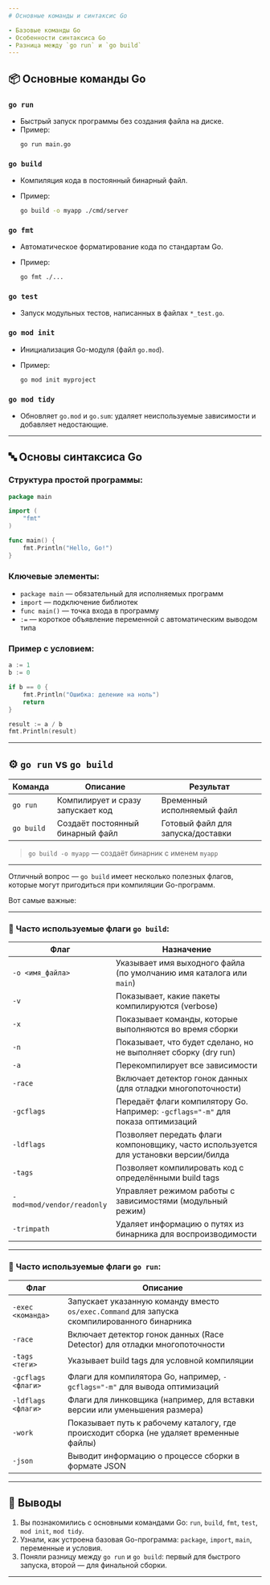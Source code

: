 ```yaml
---
# Основные команды и синтаксис Go

- Базовые команды Go
- Особенности синтаксиса Go
- Разница между `go run` и `go build`
---
```


## 📦 Основные команды Go

### `go run`

- Быстрый запуск программы без создания файла на диске.
- Пример:
  ```bash
  go run main.go
  ```

### `go build`

- Компиляция кода в постоянный бинарный файл.
- Пример:

  ```bash
  go build -o myapp ./cmd/server
  ```

### `go fmt`

- Автоматическое форматирование кода по стандартам Go.
- Пример:

  ```bash
  go fmt ./...
  ```

### `go test`

- Запуск модульных тестов, написанных в файлах `*_test.go`.

### `go mod init`

- Инициализация Go-модуля (файл `go.mod`).
- Пример:

  ```bash
  go mod init myproject
  ```

### `go mod tidy`

- Обновляет `go.mod` и `go.sum`: удаляет неиспользуемые зависимости и добавляет недостающие.

---

## 🔤 Основы синтаксиса Go

### Структура простой программы:

```go
package main

import (
	"fmt"
)

func main() {
	fmt.Println("Hello, Go!")
}
```

### Ключевые элементы:

- `package main` — обязательный для исполняемых программ
- `import` — подключение библиотек
- `func main()` — точка входа в программу
- `:=` — короткое объявление переменной с автоматическим выводом типа

### Пример с условием:

```go
a := 1
b := 0

if b == 0 {
	fmt.Println("Ошибка: деление на ноль")
	return
}

result := a / b
fmt.Println(result)
```

---

## ⚙️ `go run` vs `go build`

| Команда    | Описание                          | Результат                         |
| ---------- | --------------------------------- | --------------------------------- |
| `go run`   | Компилирует и сразу запускает код | Временный исполняемый файл        |
| `go build` | Создаёт постоянный бинарный файл  | Готовый файл для запуска/доставки |

> `go build -o myapp` — создаёт бинарник с именем `myapp`

---

Отличный вопрос — `go build` имеет несколько полезных флагов, которые могут пригодиться при компиляции Go-программ.

Вот самые важные:

---

### 🔧 **Часто используемые флаги `go build`:**

| Флаг                       | Назначение                                                                           |
| -------------------------- | ------------------------------------------------------------------------------------ |
| `-o <имя_файла>`           | Указывает имя выходного файла (по умолчанию имя каталога или `main`)                 |
| `-v`                       | Показывает, какие пакеты компилируются (verbose)                                     |
| `-x`                       | Показывает команды, которые выполняются во время сборки                              |
| `-n`                       | Показывает, что будет сделано, но не выполняет сборку (dry run)                      |
| `-a`                       | Перекомпилирует все зависимости                                                      |
| `-race`                    | Включает детектор гонок данных (для отладки многопоточности)                         |
| `-gcflags`                 | Передаёт флаги компилятору Go. Например: `-gcflags="-m"` для показа оптимизаций      |
| `-ldflags`                 | Позволяет передать флаги компоновщику, часто используется для установки версии/билда |
| `-tags`                    | Позволяет компилировать код с определёнными build tags                               |
| `-mod=mod/vendor/readonly` | Управляет режимом работы с зависимостями (модульный режим)                           |
| `-trimpath`                | Удаляет информацию о путях из бинарника для воспроизводимости                        |

---

### 🔧 **Часто используемые флаги `go run`:**

| Флаг               | Описание                                                                                     |
| ------------------ | -------------------------------------------------------------------------------------------- |
| `-exec <команда>`  | Запускает указанную команду вместо `os/exec.Command` для запуска скомпилированного бинарника |
| `-race`            | Включает детектор гонок данных (Race Detector) для отладки многопоточности                   |
| `-tags <теги>`     | Указывает build tags для условной компиляции                                                 |
| `-gcflags <флаги>` | Флаги для компилятора Go, например, `-gcflags="-m"` для вывода оптимизаций                   |
| `-ldflags <флаги>` | Флаги для линковщика (например, для вставки версии или уменьшения размера)                   |
| `-work`            | Показывает путь к рабочему каталогу, где происходит сборка (не удаляет временные файлы)      |
| `-json`            | Выводит информацию о процессе сборки в формате JSON                                          |

---

## 📌 Выводы

1. Вы познакомились с основными командами Go: `run`, `build`, `fmt`, `test`, `mod init`, `mod tidy`.
2. Узнали, как устроена базовая Go-программа: `package`, `import`, `main`, переменные и условия.
3. Поняли разницу между `go run` и `go build`: первый для быстрого запуска, второй — для финальной сборки.

---
